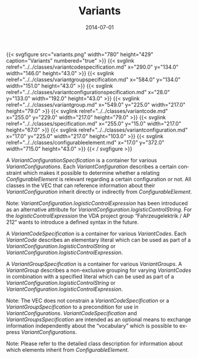 ﻿---
title: Variants
toc: false
type: specs
layout: diagram
date: "2014-07-01"
draft: false
specification: VEC
version: 1.1.1
documentType: "Recommendation"
elementType: Diagram
classes:
  - VariantCodeSpecification
  - VariantGroupSpecification
  - VariantConfigurationSpecification
  - VariantGroup
  - VariantCode
  - Specification
  - VariantConfiguration
  - ConfigurableElement
menu:
  VEC-1.1.1:    
    parent: key-concepts
    identifier: key-concepts/variants
    weight: 1001005 

# Prev/next pager order (if `docs_section_pager` enabled in `params.toml`)
weight: 1001005
---
{{< svgfigure src="variants.png" width="780" height="429" caption="Variants" numbered="true" >}}
  {{< svglink relref="../../classes/variantcodespecification.md" x="290.0" y="134.0" width="146.0" height="43.0" >}}
  {{< svglink relref="../../classes/variantgroupspecification.md" x="584.0" y="134.0" width="151.0" height="43.0" >}}
  {{< svglink relref="../../classes/variantconfigurationspecification.md" x="28.0" y="133.0" width="192.0" height="43.0" >}}
  {{< svglink relref="../../classes/variantgroup.md" x="549.0" y="225.0" width="217.0" height="79.0" >}}
  {{< svglink relref="../../classes/variantcode.md" x="255.0" y="229.0" width="217.0" height="79.0" >}}
  {{< svglink relref="../../classes/specification.md" x="255.0" y="15.0" width="217.0" height="67.0" >}}
  {{< svglink relref="../../classes/variantconfiguration.md" x="17.0" y="225.0" width="217.0" height="103.0" >}}
  {{< svglink relref="../../classes/configurableelement.md" x="17.0" y="372.0" width="715.0" height="43.0" >}}
{{< / svgfigure >}}
<p> <span lang="EN-US">A <i>VariantConfigurationSpecification</i> is a container for </span><span lang="EN-GB">various </span><span lang="EN-US"><i>VariantConfigurations</i></span><span lang="EN-US">. Each <i>VariantConfiguration</i> describes a certain constraint which makes it possible to determine whether a relating <i>ConfigurableElement</i> is relevant regarding a certain configuration or not. All classes in the VEC that can reference information about their <i>VariantConfiguration</i> inherit directly or indirectly from <i>ConfigurableElement</i>. </span>     </p>      <p> <span lang="EN-GB">Note: <i>VariantConfiguration.logisticControlExpression</i> has been introduced as an alternative attribute for <i>VariantConfiguration.logisticControlString</i>. For the <i>logisticControlExpression</i> the VDA project group “Fahrzeugelektrik / AP 212” wants to introduce a defined syntax in the future. </span>     </p>      <p> <span lang="EN-GB">A <i>VariantCodeSpecification</i> is a container for various <i>VariantCodes</i>. Each <i>VariantCode</i> describes an elementary literal which can be used as part of a <i>VariantConfiguration</i>.<i>logisticControlString</i> or <i>VariantConfiguration.logisticControlExpression</i>.</span>     </p>      <p> <span lang="EN-US">A <i>VariantGroupSpecification</i> is a container for various <i>VariantGroups</i>. A <i>VariantGroup</i> describes a non-exclusive grouping for varying <i>VariantCodes</i> in combination with a specified literal which can be used as part of a <i>VariantConfiguration.logisticControlString</i> or <i>VariantConfiguration.logisticControlExpression</i>.</span>     </p>      <p> <span lang="EN-US">Note: The VEC does not constrain a <i>VariantCodeSpecification</i> or a <i>VariantGroup­Specification</i> to a precondition for use in <i>VariantConfigurations</i>. <i>VariantCodeSpecification</i> and <i>VariantGroupsSpecification</i> are intended as an optional means to exchange information independently about the “vocabulary” which is possible to express <i>VariantConfigurations</i></span><span lang="EN-GB">.</span>     </p>      <p> Note: Please refer to the detailed class description for information about which elements inherit from <i>ConfigurableElement.</i>     </p>